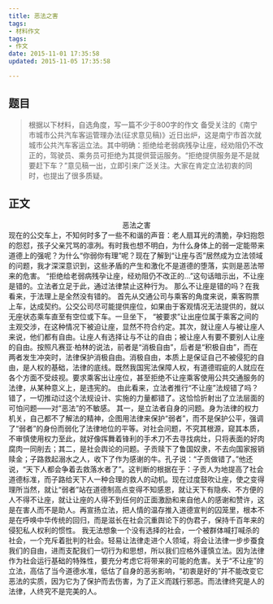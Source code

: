 ```yaml
---
title: 恶法之害
tags:
- 材料作文
tags: 
- 作文
date: 2015-11-01 17:35:58
updated: 2015-11-05 17:35:58

---
```

## 题目  
>根据以下材料，自选角度，写一篇不少于800字的作文
>备受关注的《南宁市城市公共汽车客运管理办法(征求意见稿)》近日出炉，这是南宁市首次就城市公共汽车客运立法。其中明确：拒绝给老弱病残孕让座，经劝阻仍不改正的，驾驶员、乘务员可拒绝为其提供营运服务。“拒绝提供服务是不是就要赶下车？”意见稿一出，立即引来广泛关注。大家在肯定立法初衷的同时，也提出了很多质疑。 <!--more-->  
## 正文  
<center>恶法之害</center>  
现在的公交车上，不知何时多了一些不和谐的声音：老人扇耳光的清脆，孕妇抱怨的怨怼，孩子父亲咒骂的凛冽。有时我也想不明白，为什么身体上的弱一定能带来道德上的强呢？为什么“你弱你有理”呢？现在了解到“让座与否”居然成为立法领域的问题，我才深深意识到，这些矛盾的产生和激化不是道德的堕落，实则是恶法带来的危害。  
“拒绝给老弱病残孕让座，经劝阻仍不改正的…”这句话暗示出，不让座是错的。立法者立足于此，通过法律禁止这种行为。  
那么不让座是错的吗？在我看来，于法理上是全然没有错的。  
首先从交通公司与乘客的角度来说，乘客购票上车，达成契约。公交公司尽可能提供座位，如果由于客观情况无法提供的，就以无座状态乘车直至有空位或下车。一旦坐下， “被要求”让出座位属于乘客之间的主观交涉，在这种情况下被迫让座，显然不符合约定。其次，就让座人与被让座人来说，他们都有自由。让座人有选择让与不让的自由；被让座人有要不要别人让座的自由。按照凡赛亚·柏林的说法，前者是“消极自由”，后者是“积极自由”，而在两者发生冲突时，法律保护消极自由。消极自由，本质上是保证自己不被侵犯的自由，是人权的基础，法律的底线。既然我国宪法保障人权，有道德瑕疵的人就应在各个方面不受歧视。要求乘客出让座位，甚至拒绝不让座乘客使用公共交通服务的法律，从某种意义上，是违宪的。  
由此看来，立法者推行“不让座”法规错了吗？错了，一切推动过这个法规设计、实施的力量都错了。这恰恰折射出了立法层面的可怕问题——对“恶法”的不敏感。  
其一，是立法者自身的问题。身为法律的权力机关，自己都不了解法的精神，企图用法律来保护“弱者”，而不是保护公平，强调了“弱者”的身份而弱化了法律地位的平等。对社会问题，不究其根源，窥其本质，不审慎使用权力至此，就好像挥舞着锋利的手术刀不去寻找病灶，只将表面的好肉腐肉一同削去；其二，是社会舆论的问题。子贡赎下了鲁国奴隶，不去向国家报销赎金；子路救起溺水之人，收下了作为感谢的牛。孔子说：“子贡做错了。”他还说，“天下人都会争着去救落水者了”。这判断的根据在于：子贡人为地提高了社会道德标准，而子路给天下人一种合理的救人的动机。现在过度鼓吹让座，使之变得理所当然，就让“弱者”站在道德制高点变得不知感恩，就让天下有隐疾、不方便的人不得不让座，就让让座的人得不到任何的正面激励和来自他人的感谢和赞许，这是在害人而不是助人。再宣扬立法，把人情的温存推入道德宣判的囚笼里，根本不是在呼唤中华传统的回归，而是滋长在社会沉重舆论下的伪君子，保持千百年来的侵犯私人权利的惯性。  
我无法想象一个没有选择的社会，一个被群体喊打喊杀的社会，一个充斥着批判的社会。轻易让法律走进个人领域，将会让法律一步步蚕食我们的自由，进而支配我们一切行为和思想，所以我们应格外谨慎立法。因为法律作为社会运行基础的特殊性，要充分考虑它将带来的可能的危害。关于“不让座”的立法，高估了当今道德水准，低估了自身的恶劣影响，“初衷是好的”并不能改变它恶法的实质，因为它为了保护而去伤害，为了正义而践行邪恶。而法律终究是人的法律，人终究不是完美的人。
